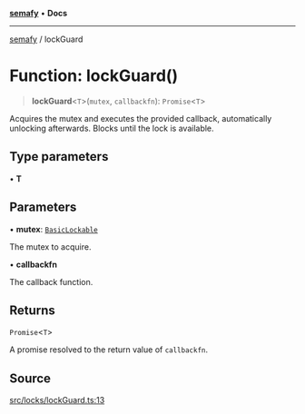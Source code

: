 [**semafy**](../README.md) • **Docs**

***

[semafy](../globals.md) / lockGuard

# Function: lockGuard()

> **lockGuard**\<`T`\>(`mutex`, `callbackfn`): `Promise`\<`T`\>

Acquires the mutex and executes the provided callback, automatically
unlocking afterwards. Blocks until the lock is available.

## Type parameters

• **T**

## Parameters

• **mutex**: [`BasicLockable`](../interfaces/BasicLockable.md)

The mutex to acquire.

• **callbackfn**

The callback function.

## Returns

`Promise`\<`T`\>

A promise resolved to the return value of `callbackfn`.

## Source

[src/locks/lockGuard.ts:13](https://github.com/havelessbemore/semafy/blob/149e7eb3316334bacba0da85965a5d191883e2fc/src/locks/lockGuard.ts#L13)
